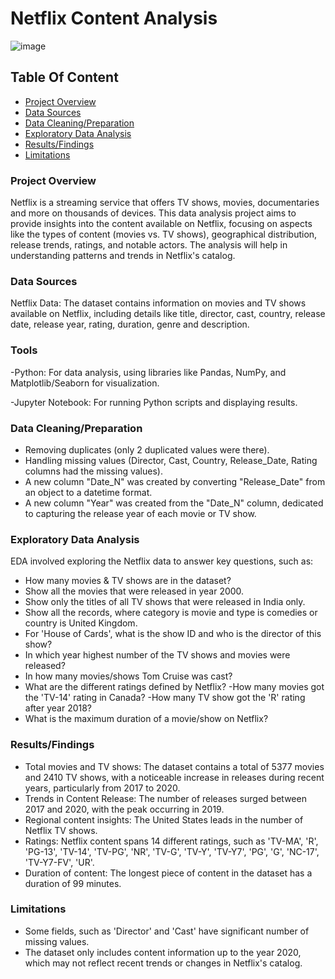 # Netflix Content Analysis

![image](https://github.com/user-attachments/assets/d96341c1-dfa5-4af6-a00b-b560eb26904c)


## Table Of Content
- [Project Overview](#Project-Overview)
- [Data Sources](#Data-Sources)
- [Data Cleaning/Preparation](#data-cleaning/preparation)
- [Exploratory Data Analysis](#exploratory-data-analysis)
- [Results/Findings](#results/findings)
- [Limitations](#limitations)

  
### Project Overview
Netflix is a streaming service that offers TV shows, movies, documentaries and more on thousands of devices.
This data analysis project aims to provide insights into the content available on Netflix, focusing on aspects like the types of content (movies vs. TV shows), geographical distribution, release trends, ratings, and notable actors. The analysis will help in understanding patterns and trends in Netflix's catalog.

### Data Sources

Netflix Data: The dataset contains information on movies and TV shows available on Netflix, including details like title, director,	cast,	country, release date, release year, rating, duration, genre and description. 

### Tools

-Python: For data analysis, using libraries like Pandas, NumPy, and Matplotlib/Seaborn for visualization.

-Jupyter Notebook: For running Python scripts and displaying results.

### Data Cleaning/Preparation
- Removing duplicates (only 2 duplicated values were there).
- Handling missing values (Director, Cast, Country, Release_Date, Rating columns had the missing values).
- A new column "Date_N" was created by converting "Release_Date" from an object to a datetime format.
- A new column "Year" was created from the "Date_N" column, dedicated to capturing the release year of each movie or TV show.
  
### Exploratory Data Analysis

EDA involved exploring the Netflix data to answer key questions, such as:

- How many movies & TV shows are in the dataset?
- Show all the movies that were released in year 2000.
- Show only the titles of all TV shows that were released in India only.
- Show all the records, where category is movie and type is comedies or country is United Kingdom.
- For 'House of Cards', what is the show ID and who is the director of this show?
- In which year highest number of the TV shows and movies were released?
- In how many movies/shows Tom Cruise was cast?
- What are the different ratings defined by Netflix?
   -How many movies got the 'TV-14' rating in Canada?
   -How many TV show got the 'R' rating after year 2018?
- What is the maximum duration of a movie/show on Netflix?


### Results/Findings

- Total movies and TV shows: The dataset contains a total of 5377 movies and 2410 TV shows, with a noticeable increase in releases during recent years, particularly from 2017 to 2020.
- Trends in Content Release: The number of releases surged between 2017 and 2020, with the peak occurring in 2019.
- Regional content insights: The United States leads in the number of Netflix TV shows.
- Ratings: Netflix content spans 14 different ratings, such as 'TV-MA', 'R', 'PG-13', 'TV-14', 'TV-PG', 'NR', 'TV-G', 'TV-Y', 'TV-Y7', 'PG', 'G', 'NC-17', 'TV-Y7-FV', 'UR'.
- Duration of content: The longest piece of content in the dataset has a duration of 99 minutes.

### Limitations

- Some fields, such as 'Director' and 'Cast' have significant number of missing values.
- The dataset only includes content information up to the year 2020, which may not reflect recent trends or changes in Netflix's catalog.
